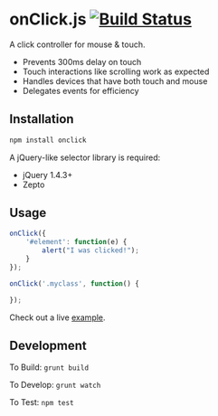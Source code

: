onClick.js [![Build Status](https://travis-ci.org/bpeacock/onClick.png?branch=master)](https://travis-ci.org/bpeacock/onClick)
===============

A click controller for mouse & touch.

- Prevents 300ms delay on touch
- Touch interactions like scrolling work as expected
- Handles devices that have both touch and mouse
- Delegates events for efficiency

Installation
------------

```bash
npm install onclick
```

A jQuery-like selector library is required:
- jQuery 1.4.3+
- Zepto

Usage
-----

```javascript
onClick({
    '#element': function(e) {
        alert("I was clicked!");
    }
});

onClick('.myclass', function() {

});
```

Check out a live [example](http://htmlpreview.github.io/?https://github.com/bpeacock/onClick/blob/master/examples/index.html).

Development
-----------

To Build:   `grunt build`

To Develop: `grunt watch`

To Test:    `npm test`
 
